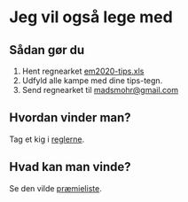 # Jeg vil også lege med

## Sådan gør du
1. Hent regnearket [em2020-tips.xls](../../resources/em2020/em2020-tips.xls)
2. Udfyld alle kampe med dine tips-tegn.
3. Send regnearket til <madsmohr@gmail.com>

## Hvordan vinder man?
Tag et kig i [reglerne](../../reglerne.md).

## Hvad kan man vinde?
Se den vilde [præmieliste](../../praemier.md).